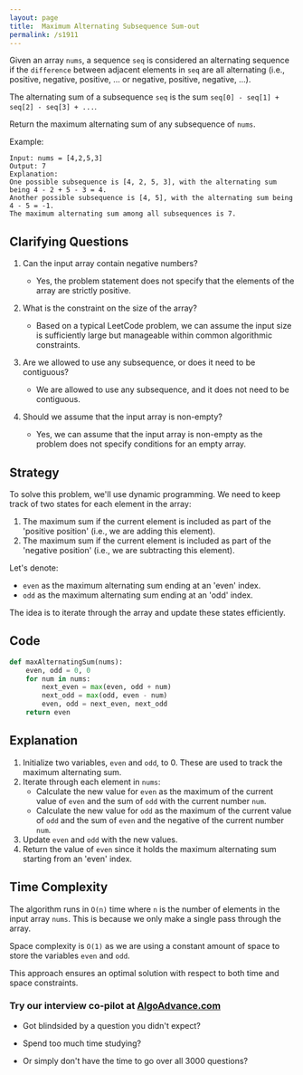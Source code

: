 ```yaml
---
layout: page
title:  Maximum Alternating Subsequence Sum-out
permalink: /s1911
---
```


Given an array `nums`, a sequence `seq` is considered an alternating sequence if the `difference` between adjacent elements in `seq` are all alternating (i.e., positive, negative, positive, ... or negative, positive, negative, ...).

The alternating sum of a subsequence `seq` is the sum `seq[0] - seq[1] + seq[2] - seq[3] + ...`.

Return the maximum alternating sum of any subsequence of `nums`.

Example: 
```
Input: nums = [4,2,5,3]
Output: 7
Explanation: 
One possible subsequence is [4, 2, 5, 3], with the alternating sum being 4 - 2 + 5 - 3 = 4.
Another possible subsequence is [4, 5], with the alternating sum being 4 - 5 = -1.
The maximum alternating sum among all subsequences is 7.
```

## Clarifying Questions

1. Can the input array contain negative numbers?
   - Yes, the problem statement does not specify that the elements of the array are strictly positive.
   
2. What is the constraint on the size of the array?
   - Based on a typical LeetCode problem, we can assume the input size is sufficiently large but manageable within common algorithmic constraints.

3. Are we allowed to use any subsequence, or does it need to be contiguous?
   - We are allowed to use any subsequence, and it does not need to be contiguous.

4. Should we assume that the input array is non-empty?
   - Yes, we can assume that the input array is non-empty as the problem does not specify conditions for an empty array.

## Strategy

To solve this problem, we'll use dynamic programming. We need to keep track of two states for each element in the array:
1. The maximum sum if the current element is included as part of the 'positive position' (i.e., we are adding this element).
2. The maximum sum if the current element is included as part of the 'negative position' (i.e., we are subtracting this element).

Let's denote:
- `even` as the maximum alternating sum ending at an 'even' index.
- `odd` as the maximum alternating sum ending at an 'odd' index.

The idea is to iterate through the array and update these states efficiently.

## Code

```python
def maxAlternatingSum(nums):
    even, odd = 0, 0
    for num in nums:
        next_even = max(even, odd + num)
        next_odd = max(odd, even - num)
        even, odd = next_even, next_odd
    return even
```

## Explanation

1. Initialize two variables, `even` and `odd`, to 0. These are used to track the maximum alternating sum.
2. Iterate through each element in `nums`:
   - Calculate the new value for `even` as the maximum of the current value of `even` and the sum of `odd` with the current number `num`.
   - Calculate the new value for `odd` as the maximum of the current value of `odd` and the sum of `even` and the negative of the current number `num`.
3. Update `even` and `odd` with the new values.
4. Return the value of `even` since it holds the maximum alternating sum starting from an 'even' index.

## Time Complexity

The algorithm runs in `O(n)` time where `n` is the number of elements in the input array `nums`. This is because we only make a single pass through the array.

Space complexity is `O(1)` as we are using a constant amount of space to store the variables `even` and `odd`.

This approach ensures an optimal solution with respect to both time and space constraints.


### Try our interview co-pilot at [AlgoAdvance.com](https://algoAdvance.com)

- Got blindsided by a question you didn't expect?

- Spend too much time studying?

- Or simply don't have the time to go over all 3000 questions?

